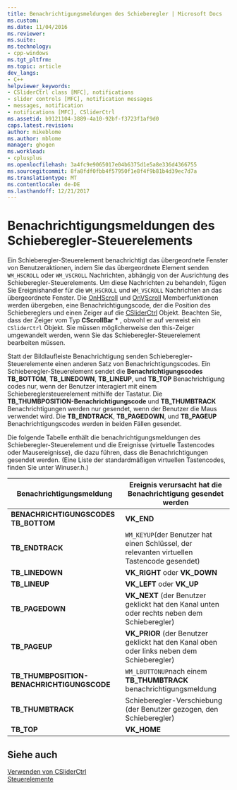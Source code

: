 ```yaml
---
title: Benachrichtigungsmeldungen des Schieberegler | Microsoft Docs
ms.custom: 
ms.date: 11/04/2016
ms.reviewer: 
ms.suite: 
ms.technology:
- cpp-windows
ms.tgt_pltfrm: 
ms.topic: article
dev_langs:
- C++
helpviewer_keywords:
- CSliderCtrl class [MFC], notifications
- slider controls [MFC], notification messages
- messages, notification
- notifications [MFC], CSliderCtrl
ms.assetid: b9121104-3889-4a10-92bf-f3723f1af9d0
caps.latest.revision: 
author: mikeblome
ms.author: mblome
manager: ghogen
ms.workload:
- cplusplus
ms.openlocfilehash: 3a4fc9e9065017e04b6375d1e5a8e336d4366755
ms.sourcegitcommit: 8fa8fdf0fbb4f57950f1e8f4f9b81b4d39ec7d7a
ms.translationtype: MT
ms.contentlocale: de-DE
ms.lasthandoff: 12/21/2017
---
```

# <a name="slider-notification-messages"></a>Benachrichtigungsmeldungen des Schieberegler-Steuerelements
Ein Schieberegler-Steuerelement benachrichtigt das übergeordnete Fenster von Benutzeraktionen, indem Sie das übergeordnete Element senden `WM_HSCROLL` oder `WM_VSCROLL` Nachrichten, abhängig von der Ausrichtung des Schieberegler-Steuerelements. Um diese Nachrichten zu behandeln, fügen Sie Ereignishandler für die `WM_HSCROLL` und `WM_VSCROLL` Nachrichten an das übergeordnete Fenster. Die [OnHScroll](../mfc/reference/cwnd-class.md#onhscroll) und [OnVScroll](../mfc/reference/cwnd-class.md#onvscroll) Memberfunktionen werden übergeben, eine Benachrichtigungscode, der die Position des Schiebereglers und einen Zeiger auf die [CSliderCtrl](../mfc/reference/csliderctrl-class.md) Objekt. Beachten Sie, dass der Zeiger vom Typ **CScrollBar \***  , obwohl er auf verweist ein `CSliderCtrl` Objekt. Sie müssen möglicherweise den this-Zeiger umgewandelt werden, wenn Sie das Schieberegler-Steuerelement bearbeiten müssen.  
  
 Statt der Bildlaufleiste Benachrichtigung senden Schieberegler-Steuerelemente einen anderen Satz von Benachrichtigungscodes. Ein Schieberegler-Steuerelement sendet die **Benachrichtigungscodes TB_BOTTOM**, **TB_LINEDOWN**, **TB_LINEUP**, und **TB_TOP** Benachrichtigung codes nur, wenn der Benutzer interagiert mit einem Schiebereglersteuerelement mithilfe der Tastatur. Die **TB_THUMBPOSITION-Benachrichtigungscode** und **TB_THUMBTRACK** Benachrichtigungen werden nur gesendet, wenn der Benutzer die Maus verwendet wird. Die **TB_ENDTRACK**, **TB_PAGEDOWN**, und **TB_PAGEUP** Benachrichtigungscodes werden in beiden Fällen gesendet.  
  
 Die folgende Tabelle enthält die benachrichtigungsmeldungen des Schieberegler-Steuerelement und die Ereignisse (virtuelle Tastencodes oder Mausereignisse), die dazu führen, dass die Benachrichtigungen gesendet werden. (Eine Liste der standardmäßigen virtuellen Tastencodes, finden Sie unter Winuser.h.)  
  
|Benachrichtigungsmeldung|Ereignis verursacht hat die Benachrichtigung gesendet werden|  
|--------------------------|-------------------------------------------|  
|**BENACHRICHTIGUNGSCODES TB_BOTTOM**|**VK_END**|  
|**TB_ENDTRACK**|`WM_KEYUP`(der Benutzer hat einen Schlüssel, der relevanten virtuellen Tastencode gesendet)|  
|**TB_LINEDOWN**|**VK_RIGHT** oder **VK_DOWN**|  
|**TB_LINEUP**|**VK_LEFT** oder **VK_UP**|  
|**TB_PAGEDOWN**|**VK_NEXT** (der Benutzer geklickt hat den Kanal unten oder rechts neben dem Schieberegler)|  
|**TB_PAGEUP**|**VK_PRIOR** (der Benutzer geklickt hat den Kanal oben oder links neben dem Schieberegler)|  
|**TB_THUMBPOSITION-BENACHRICHTIGUNGSCODE**|`WM_LBUTTONUP`nach einem **TB_THUMBTRACK** benachrichtigungsmeldung|  
|**TB_THUMBTRACK**|Schieberegler-Verschiebung (der Benutzer gezogen, den Schieberegler)|  
|**TB_TOP**|**VK_HOME**|  
  
## <a name="see-also"></a>Siehe auch  
 [Verwenden von CSliderCtrl](../mfc/using-csliderctrl.md)   
 [Steuerelemente](../mfc/controls-mfc.md)

